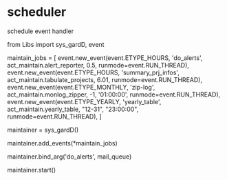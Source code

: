 # scheduler
schedule event handler

from Libs import sys_gardD, event

maintain_jobs = [
	event.new_event(event.ETYPE_HOURS, 'do_alerts', act_maintain.alert_reporter, 0.5, runmode=event.RUN_THREAD),
	event.new_event(event.ETYPE_HOURS, 'summary_prj_infos', act_maintain.tabulate_projects, 6.01, runmode=event.RUN_THREAD),
	event.new_event(event.ETYPE_MONTHLY, 'zip-log', act_maintain.monlog_zipper, -1, '01:00:00', runmode=event.RUN_THREAD),
	event.new_event(event.ETYPE_YEARLY, 'yearly_table', act_maintain.yearly_table, "12-31", "23:00:00", runmode=event.RUN_THREAD),
]

maintainer = sys_gardD()

maintainer.add_events(*maintain_jobs)

maintainer.bind_arg('do_alerts', mail_queue)

maintainer.start()
